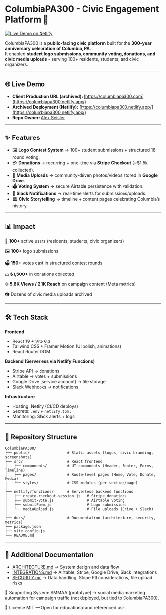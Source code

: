 # ColumbiaPA300 - Civic Engagement Platform 🎉

[![Live Demo on Netlify](https://img.shields.io/badge/Live-Demo-green?logo=netlify)](https://columbiapa300.netlify.app)

ColumbiaPA300 is a **public-facing civic platform** built for the **300-year anniversary celebration of Columbia, PA**.  
It enabled **student logo submissions, community voting, donations, and civic media uploads** - serving 100+ residents, students, and civic organizers.

---

## 🌐 Live Demo

- **Client Production URL (archived):** [https://columbiapa300.com](https://columbiapa300.netlify.app/)  
- **Archived Deployment (Netlify):** [https://columbiapa300.netlify.app/](https://columbiapa300.netlify.app/)  
- **Repo Owner:** [Alex Seisler](https://github.com/AlexSeisler)

---

## ✨ Features

- 🖼️ **Logo Contest System** → 100+ student submissions + structured 18-round voting.  
- 💳 **Donations** → recurring + one-time via **Stripe Checkout** (~$1.5k collected).  
- 📂 **Media Uploads** → community-driven photos/videos stored in **Google Drive**.  
- 🗳️ **Voting System** → secure Airtable persistence with validation.  
- 📢 **Slack Notifications** → real-time alerts for submissions/uploads.  
- 🏛️ **Civic Storytelling** → timeline + content pages celebrating Columbia’s history.

---
## 📊 Impact

👥 **100+** active users (residents, students, civic organizers)

🖼️ **100+** logo submissions

🗳️ **150+** votes cast in structured contest rounds

💵 **$1,500+** in donations collected

🌐 **5.8K Views / 2.1K Reach** on campaign content (Meta metrics)

📷 Dozens of civic media uploads archived

---

## 🛠 Tech Stack

**Frontend**
- React 19 + Vite 6.3  
- Tailwind CSS + Framer Motion (UI polish, animations)  
- React Router DOM  

**Backend (Serverless via Netlify Functions)**
- Stripe API → donations  
- Airtable → votes + submissions  
- Google Drive (service account) → file storage  
- Slack Webhooks → notifications  

**Infrastructure**
- Hosting: Netlify (CI/CD deploys)  
- Secrets: `.env` + `netlify.toml`  
- Monitoring: Slack alerts + logs  

---

## 📂 Repository Structure

```text
ColumbiaPA300/
├── public/                 # Static assets (logos, civic branding, screenshots)
├── src/                    # React frontend
│   ├── components/         # UI components (Header, Footer, Forms, Timeline)
│   ├── pages/              # Route-level pages (Home, Vote, Donate, Media)
│   └── styles/             # CSS modules (per section/page)
│
├── netlify/functions/      # Serverless backend functions
│   ├── create-checkout-session.js   # Stripe donations
│   ├── submit-vote.js               # Airtable voting
│   ├── submitForm.js                # Logo submissions
│   └── mediaUpload.js               # File uploads (Drive + Slack)
│
├── docs/                   # Documentation (architecture, security, metrics)
├── package.json
├── vite.config.js
└── README.md
```

---

## 📖 Additional Documentation

- [ARCHITECTURE.md](./ARCHITECTURE.md) → System design and data flow  
- [INTEGRATIONS.md](./INTEGRATIONS.md) → Airtable, Stripe, Google Drive, Slack integrations  
- [SECURITY.md](./SECURITY.md) → Data handling, Stripe PII considerations, file upload risks  

📌 Supporting System: SMMAA (prototype) → social media marketing automation for campaign traffic (not deployed, but tied to ColumbiaPA300).

📄 License
MIT — Open for educational and referenced use.